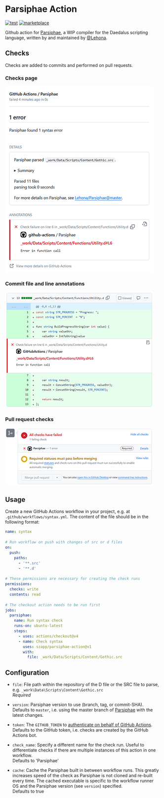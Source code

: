 # Parsiphae Action

[![test](https://github.com/szapp/parsiphae-action/actions/workflows/testing.yml/badge.svg)](https://github.com/szapp/parsiphae-action/actions/workflows/testing.yml)
[![marketplace](https://img.shields.io/github/v/release/szapp/parsiphae-action?logo=githubactions&logoColor=white&label=marketplace)](https://github.com/marketplace/actions/daedalus-parsiphae)

Github action for [Parsiphae](https://github.com/Lehona/Parsiphae), a WIP compiler for the Daedalus scripting language, written by and maintained by [@Lehona](https://github.com/Lehona).

## Checks

Checks are added to commits and performed on pull requests.

### Checks page

![actions-checks](.github/screenshots/actions-checks.png)

### Commit file and line annotations

![commit-checks](.github/screenshots/commit-checks.png)

### Pull request checks

![pr-checks](.github/screenshots/pr-checks.png)

## Usage

Create a new GitHub Actions workflow in your project, e.g. at `.github/workflows/syntax.yml`.
The content of the file should be in the following format:

```yaml
name: syntax

# Run workflow on push with changes of src or d files
on:
  push:
    paths:
      - '**.src'
      - '**.d'

# These permissions are necessary for creating the check runs
permissions:
  checks: write
  contents: read

# The checkout action needs to be run first
jobs:
  parsiphae:
    name: Run syntax check
    runs-on: ubuntu-latest
    steps:
      - uses: actions/checkout@v4
      - name: Check syntax
        uses: szapp/parsiphae-action@v1
        with:
          file: _work/Data/Scripts/Content/Gothic.src
```

## Configuration

* `file`:
    File path within the repository of the D file or the SRC file to parse, e.g. `_work\Data\Scripts\Content\Gothic.src`  
    *Required*
  
* `version`:
    Parsiphae version to use (branch, tag, or commit-SHA).  
    Defaults to `master`, i.e. using the master branch of [Parsiphae](https://github.com/Lehona/Parsiphae) with the latest changes.

* `token`:
    The `GITHUB_TOKEN` to [authenticate on behalf of GitHub Actions](https://docs.github.com/en/actions/security-guides/automatic-token-authentication#using-the-github_token-in-a-workflow).  
    Defaults to the GitHub token, i.e. checks are created by the GitHub Actions bot.

* `check_name`:
    Specify a different name for the check run.
    Useful to differentiate checks if there are multiple instances of this action in one workflow.  
    Defaults to 'Parsiphae'
  
* `cache`:
    Cache the Parsiphae built in between workflow runs.
    This greatly increases speed of the check as Parsiphae is not cloned and re-built every time.
    The cached executable is specific to the workflow runner OS and the Parsiphae version (see `version`) specified.  
    Defaults to true
